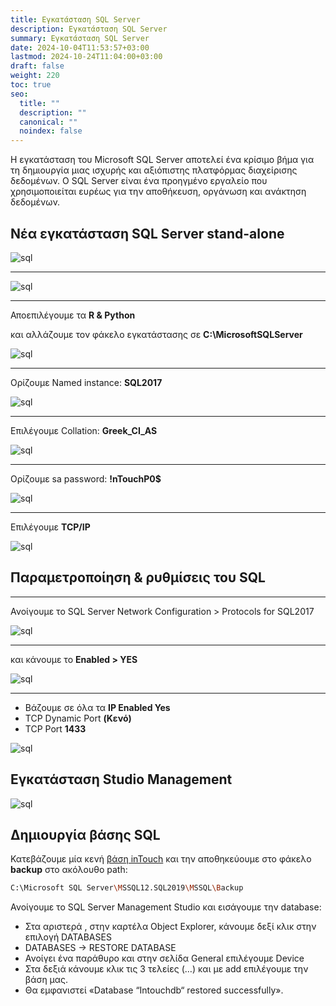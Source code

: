 ```yaml
---
title: Εγκατάσταση SQL Server
description: Εγκατάσταση SQL Server
summary: Εγκατάσταση SQL Server
date: 2024-10-04T11:53:57+03:00
lastmod: 2024-10-24T11:04:00+03:00
draft: false
weight: 220
toc: true
seo:
  title: ""
  description: ""
  canonical: ""
  noindex: false
---
```

Η εγκατάσταση του Microsoft SQL Server αποτελεί ένα κρίσιμο βήμα για τη δημιουργία μιας ισχυρής και αξιόπιστης πλατφόρμας διαχείρισης δεδομένων. Ο SQL Server είναι ένα προηγμένο εργαλείο που χρησιμοποιείται ευρέως για την αποθήκευση, οργάνωση και ανάκτηση δεδομένων.

## Νέα εγκατάσταση SQL Server stand-alone

![sql](/images/sql-setup-sa-1.png "sql")

- - -

![sql](/images/sql-setup-sa-2.png "sql")

- - -

Αποεπιλέγουμε τα **R & Python**

και αλλάζουμε τον φάκελο εγκατάστασης σε **C:\MicrosoftSQLServer**

![sql](/images/sql-setup-sa-3.png "sql")

- - -

Ορίζουμε Named instance: **SQL2017**

![sql](/images/sql-setup-sa-4.png "sql")

- - -

Επιλέγουμε Collation: **Greek_CI_AS**

![sql](/images/sql-setup-sa-5.png "sql")

- - -

Ορίζουμε sa password: **!nTouchP0$**

![sql](/images/sql-setup-sa-6.png "sql")

- - -

Επιλέγουμε **TCP/IP**

![sql](/images/sql-setup-sa-7.png "sql")

## Παραμετροποίηση & ρυθμίσεις του SQL

- - -

Ανοίγουμε το SQL Server Network Configuration > Protocols for SQL2017

![sql](/images/sql-conf-sa-1.png "sql")

- - -

και κάνουμε το **Enabled > YES**

![sql](/images/sql-conf-sa-2.png "sql")

- - -

* Βάζουμε σε όλα τα **IP Enabled Yes**
* TCP Dynamic Port **(Κενό)**
* TCP Port **1433**

![sql](/images/sql-conf-sa-3.png "sql")

## Εγκατάσταση Studio Management

![sql](/images/sm-setup-1.png "sql")

## Δημιουργία βάσης SQL

Κατεβάζουμε μία κενή [βάση inTouch](https://drive.google.com/file/d/118rosCFKAwupg7Gjl1RG9J3d3NIyI3Ws/view?usp=sharing) και την αποθηκεύουμε στο φάκελο **backup** στο ακόλουθο path:

```bash
C:\Microsoft SQL Server\MSSQL12.SQL2019\MSSQL\Backup
```

Ανοίγουμε το SQL Server Management Studio και εισάγουμε την database:

* Στα αριστερά , στην καρτέλα Object Explorer, κάνουμε δεξί κλικ στην επιλογή DATABASES
* DATABASES -> RESTORE DATABASE
* Ανοίγει ένα παράθυρο και στην σελίδα General επιλέγουμε Device
* Στα δεξιά κάνουμε κλικ τις 3 τελείες (…) και με add επιλέγουμε την βάση μας.
* Θα εμφανιστεί «Database “Intouchdb“ restored successfully».
